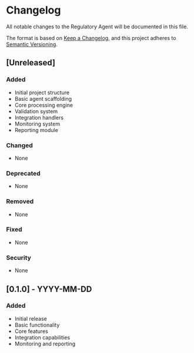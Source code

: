# Changelog

All notable changes to the Regulatory Agent will be documented in this file.

The format is based on [Keep a Changelog](https://keepachangelog.com/en/1.0.0/),
and this project adheres to [Semantic Versioning](https://semver.org/spec/v2.0.0.html).

## [Unreleased]

### Added
- Initial project structure
- Basic agent scaffolding
- Core processing engine
- Validation system
- Integration handlers
- Monitoring system
- Reporting module

### Changed
- None

### Deprecated
- None

### Removed
- None

### Fixed
- None

### Security
- None

## [0.1.0] - YYYY-MM-DD
### Added
- Initial release
- Basic functionality
- Core features
- Integration capabilities
- Monitoring and reporting
